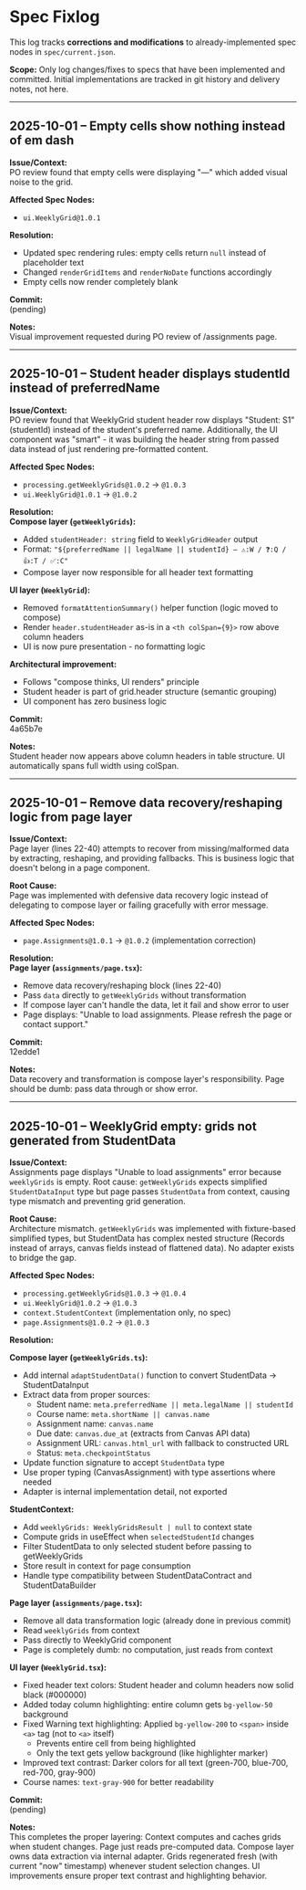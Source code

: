 # Spec Fixlog

This log tracks **corrections and modifications** to already-implemented spec nodes in `spec/current.json`.

**Scope:** Only log changes/fixes to specs that have been implemented and committed. Initial implementations are tracked in git history and delivery notes, not here.

---

## 2025-10-01 – Empty cells show nothing instead of em dash

**Issue/Context:**  
PO review found that empty cells were displaying "—" which added visual noise to the grid.

**Affected Spec Nodes:**  
- `ui.WeeklyGrid@1.0.1`

**Resolution:**  
- Updated spec rendering rules: empty cells return `null` instead of placeholder text
- Changed `renderGridItems` and `renderNoDate` functions accordingly
- Empty cells now render completely blank

**Commit:**  
(pending)

**Notes:**  
Visual improvement requested during PO review of /assignments page.

---

## 2025-10-01 – Student header displays studentId instead of preferredName

**Issue/Context:**  
PO review found that WeeklyGrid student header row displays "Student: S1" (studentId) instead of the student's preferred name. Additionally, the UI component was "smart" - it was building the header string from passed data instead of just rendering pre-formatted content.

**Affected Spec Nodes:**  
- `processing.getWeeklyGrids@1.0.2` → `@1.0.3`
- `ui.WeeklyGrid@1.0.1` → `@1.0.2`

**Resolution:**  
**Compose layer (`getWeeklyGrids`):**
- Added `studentHeader: string` field to `WeeklyGridHeader` output
- Format: `"${preferredName || legalName || studentId} — ⚠️:W / ❓:Q / 👍:T / ✅:C"`
- Compose layer now responsible for all header text formatting

**UI layer (`WeeklyGrid`):**
- Removed `formatAttentionSummary()` helper function (logic moved to compose)
- Render `header.studentHeader` as-is in a `<th colSpan={9}>` row above column headers
- UI is now pure presentation - no formatting logic

**Architectural improvement:**
- Follows "compose thinks, UI renders" principle
- Student header is part of grid.header structure (semantic grouping)
- UI component has zero business logic

**Commit:**  
4a65b7e

**Notes:**  
Student header now appears above column headers in table structure. UI automatically spans full width using colSpan.

---

## 2025-10-01 – Remove data recovery/reshaping logic from page layer

**Issue/Context:**  
Page layer (lines 22-40) attempts to recover from missing/malformed data by extracting, reshaping, and providing fallbacks. This is business logic that doesn't belong in a page component.

**Root Cause:**  
Page was implemented with defensive data recovery logic instead of delegating to compose layer or failing gracefully with error message.

**Affected Spec Nodes:**  
- `page.Assignments@1.0.1` → `@1.0.2` (implementation correction)

**Resolution:**  
**Page layer (`assignments/page.tsx`):**
- Remove data recovery/reshaping block (lines 22-40)
- Pass `data` directly to `getWeeklyGrids` without transformation
- If compose layer can't handle the data, let it fail and show error to user
- Page displays: "Unable to load assignments. Please refresh the page or contact support."

**Commit:**  
12edde1

**Notes:**  
Data recovery and transformation is compose layer's responsibility. Page should be dumb: pass data through or show error.

---

## 2025-10-01 – WeeklyGrid empty: grids not generated from StudentData

**Issue/Context:**  
Assignments page displays "Unable to load assignments" error because `weeklyGrids` is empty. Root cause: `getWeeklyGrids` expects simplified `StudentDataInput` type but page passes `StudentData` from context, causing type mismatch and preventing grid generation.

**Root Cause:**  
Architecture mismatch. `getWeeklyGrids` was implemented with fixture-based simplified types, but StudentData has complex nested structure (Records instead of arrays, canvas fields instead of flattened data). No adapter exists to bridge the gap.

**Affected Spec Nodes:**  
- `processing.getWeeklyGrids@1.0.3` → `@1.0.4`
- `ui.WeeklyGrid@1.0.2` → `@1.0.3`
- `context.StudentContext` (implementation only, no spec)
- `page.Assignments@1.0.2` → `@1.0.3`

**Resolution:**  

**Compose layer (`getWeeklyGrids.ts`):**
- Add internal `adaptStudentData()` function to convert StudentData → StudentDataInput
- Extract data from proper sources:
  - Student name: `meta.preferredName || meta.legalName || studentId`
  - Course name: `meta.shortName || canvas.name`
  - Assignment name: `canvas.name`
  - Due date: `canvas.due_at` (extracts from Canvas API data)
  - Assignment URL: `canvas.html_url` with fallback to constructed URL
  - Status: `meta.checkpointStatus`
- Update function signature to accept `StudentData` type
- Use proper typing (CanvasAssignment) with type assertions where needed
- Adapter is internal implementation detail, not exported

**StudentContext:**
- Add `weeklyGrids: WeeklyGridsResult | null` to context state
- Compute grids in useEffect when `selectedStudentId` changes
- Filter StudentData to only selected student before passing to getWeeklyGrids
- Store result in context for page consumption
- Handle type compatibility between StudentDataContract and StudentDataBuilder

**Page layer (`assignments/page.tsx`):**
- Remove all data transformation logic (already done in previous commit)
- Read `weeklyGrids` from context
- Pass directly to WeeklyGrid component
- Page is completely dumb: no computation, just reads from context

**UI layer (`WeeklyGrid.tsx`):**
- Fixed header text colors: Student header and column headers now solid black (#000000)
- Added today column highlighting: entire column gets `bg-yellow-50` background
- Fixed Warning text highlighting: Applied `bg-yellow-200` to `<span>` inside `<a>` tag (not to `<a>` itself)
  - Prevents entire cell from being highlighted
  - Only the text gets yellow background (like highlighter marker)
- Improved text contrast: Darker colors for all text (green-700, blue-700, red-700, gray-900)
- Course names: `text-gray-900` for better readability

**Commit:**  
(pending)

**Notes:**  
This completes the proper layering: Context computes and caches grids when student changes. Page just reads pre-computed data. Compose layer owns data extraction via internal adapter. Grids regenerated fresh (with current "now" timestamp) whenever student selection changes. UI improvements ensure proper text contrast and highlighting behavior.
